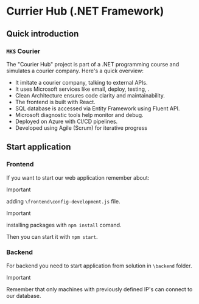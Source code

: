 # Currier Hub (.NET Framework)

## Quick introduction

### `MKS` Courier

The "Courier Hub" project is part of a .NET programming course and simulates a courier company. Here's a quick overview:

- It imitate a courier company, talking to external APIs.
- It uses Microsoft services like email, deploy, testing, .
- Clean Architecture ensures code clarity and maintainability.
- The frontend is built with React.
- SQL database is accessed via Entity Framework using Fluent API.
- Microsoft diagnostic tools help monitor and debug.
- Deployed on Azure with CI/CD pipelines.
- Developed using Agile (Scrum) for iterative progress

## Start application

### Frontend

If you want to start our web application remember about:

> [!IMPORTANT]
> adding `\frontend\config-development.js` file.

> [!IMPORTANT]
> installing packages with `npm install` comand.

Then you can start it with `npm start`.

### Backend

For backend you need to start application from solution in `\backend` folder.

> [!IMPORTANT]
> Remember that only machines with previously defined IP's can connect to our database.
